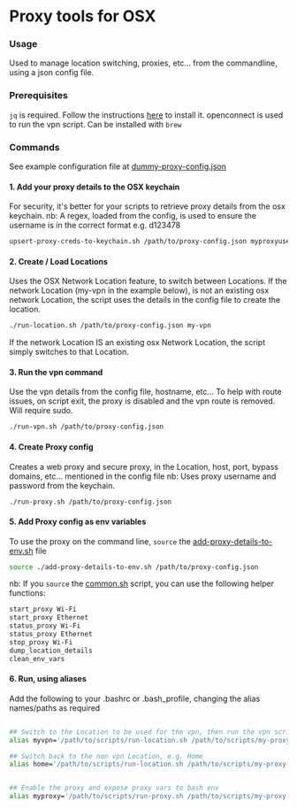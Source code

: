 # Proxy tools for OSX

### Usage
Used to manage location switching, proxies, etc... from the commandline, using a json config file.

### Prerequisites
`jq` is required. Follow the instructions [here](https://github.com/stedolan/jq) to install it.
openconnect is used to run the vpn script. Can be installed with `brew`

### Commands
See example configuration file at [dummy-proxy-config.json](dummy-proxy-config.json)

#### 1. Add your proxy details to the OSX keychain
For security, it's better for your scripts to retrieve proxy details from the osx keychain.
nb: A regex, loaded from the config, is used to ensure the username is in the correct format e.g. d123478
```bash
upsert-proxy-creds-to-keychain.sh /path/to/proxy-config.json myproxyusername
```

#### 2. Create / Load Locations
Uses the OSX Network Location feature, to switch between Locations.
If the network Location (my-vpn in the example below), is not an existing osx network Location, the script uses the details in the config file to create the location.
```bash
./run-location.sh /path/to/proxy-config.json my-vpn 
```
If the network Location IS an existing osx Network Location, the script simply switches to that Location.

#### 3. Run the vpn command
Use the vpn details from the config file, hostname, etc...
To help with route issues, on script exit, the proxy is disabled and the vpn route is removed. Will require sudo.

```bash
./run-vpn.sh /path/to/proxy-config.json
```

#### 4. Create Proxy config
Creates a web proxy and secure proxy, in the Location, host, port, bypass domains, etc... mentioned in the config file
nb: Uses proxy username and password from the keychain.

```bash
./run-proxy.sh /path/to/proxy-config.json
```


#### 5. Add Proxy config as env variables
To use the proxy on the command line, `source` the [add-proxy-details-to-env.sh](add-proxy-details-to-env.sh) file
```bash
source ./add-proxy-details-to-env.sh /path/to/proxy-config.json
```

nb: If you `source` the [common.sh](common.sh) script, you can use the following helper functions:

```bash
start_proxy Wi-Fi
start_proxy Ethernet
status_proxy Wi-Fi
status_proxy Ethernet
stop_proxy Wi-Fi
dump_location_details
clean_env_vars

```

#### 6. Run, using aliases
Add the following to your .bashrc or .bash_profile, changing the alias names/paths as required
```bash

## Switch to the Location to be used for the vpn, then run the vpn script
alias myvpn='/path/to/scripts/run-location.sh /path/to/scripts/my-proxy-config.json myco-vpn && /path/to/scripts/run-vpn.sh /path/to/scripts/my-proxy-config.json'

## Switch back to the non vpn Location, e.g. Home
alias home='/path/to/scripts/run-location.sh /path/to/scripts/my-proxy-config.json home'


## Enable the proxy and expose proxy vars to bash env
alias myproxy='/path/to/scripts/run-proxy.sh /path/to/scripts/my-proxy-config.json && source /path/to/scripts/add-proxy-details-to-env.sh /path/to/scripts/my-proxy-config.json'

```